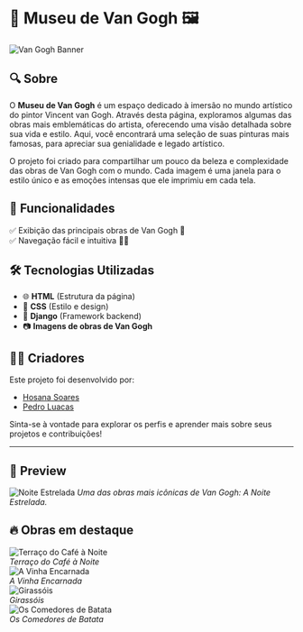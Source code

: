 # 🎨 Museu de Van Gogh 🖼️

![Van Gogh Banner](https://raw.githubusercontent.com/hosanasoares/museu-van-gogh/main/images/van-gogh-banner.jpg)

## 🔍 Sobre
O **Museu de Van Gogh** é um espaço dedicado à imersão no mundo artístico do pintor Vincent van Gogh. Através desta página, exploramos algumas das obras mais emblemáticas do artista, oferecendo uma visão detalhada sobre sua vida e estilo. Aqui, você encontrará uma seleção de suas pinturas mais famosas, para apreciar sua genialidade e legado artístico.

O projeto foi criado para compartilhar um pouco da beleza e complexidade das obras de Van Gogh com o mundo. Cada imagem é uma janela para o estilo único e as emoções intensas que ele imprimiu em cada tela.

## 🚀 Funcionalidades
✅ Exibição das principais obras de Van Gogh 🎨  
✅ Navegação fácil e intuitiva 👨‍🎨  

## 🛠️ Tecnologias Utilizadas
- 🌐 **HTML** (Estrutura da página)
- 🎨 **CSS** (Estilo e design)
- 🐍 **Django** (Framework backend)
- 📷 **Imagens de obras de Van Gogh** 

## 👨‍💻 Criadores

Este projeto foi desenvolvido por:

- [Hosana Soares](https://github.com/hosanasoares)  
- [Pedro Luacas](https://github.com/pedro-2603)

Sinta-se à vontade para explorar os perfis e aprender mais sobre seus projetos e contribuições!

---

## 📸 Preview
![Noite Estrelada](https://raw.githubusercontent.com/hosanasoares/museu-van-gogh/main/images/noite-estrelada.jpg)
*Uma das obras mais icônicas de Van Gogh: A Noite Estrelada.*

## 🔥 Obras em destaque
![Terraço do Café à Noite](https://raw.githubusercontent.com/hosanasoares/museu-van-gogh/main/images/terraço-café-noite.jpg)  
*Terraço do Café à Noite*  
![A Vinha Encarnada](https://raw.githubusercontent.com/hosanasoares/museu-van-gogh/main/images/vinha-encarnada.jpg)  
*A Vinha Encarnada*  
![Girassóis](https://raw.githubusercontent.com/hosanasoares/museu-van-gogh/main/images/girassois.jpg)  
*Girassóis*  
![Os Comedores de Batata](https://raw.githubusercontent.com/hosanasoares/museu-van-gogh/main/images/comedores-batata.jpg)  
*Os Comedores de Batata*
